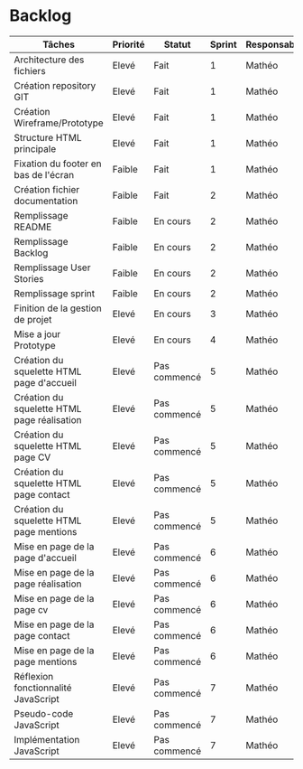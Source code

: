 # Backlog
<table>
    <thead>
        <th>Tâches</th>
        <th>Priorité</th>
        <th>Statut</th>
        <th>Sprint</th>
        <th>Responsable</th>
    </thead>
    <tbody>
        <tr>
            <td>Architecture des fichiers</td>
            <td>Elevé</td>
            <td>Fait</td>
            <td>1</td>
            <td>Mathéo</td>
        </tr>
        <tr>
            <td>Création repository GIT</td>
            <td>Elevé</td>
            <td>Fait</td>
            <td>1</td>
            <td>Mathéo</td>
        </tr>
        <tr>
            <td>Création Wireframe/Prototype </td>
            <td>Elevé</td>
            <td>Fait</td>
            <td>1</td>
            <td>Mathéo</td>
        </tr>
        <tr>
            <td>Structure HTML principale </td>
            <td>Elevé</td>
            <td>Fait</td>
            <td>1</td>
            <td>Mathéo</td>
        </tr>
        <tr>
            <td>Fixation du footer en bas de l'écran  </td>
            <td>Faible</td>
            <td>Fait</td>
            <td>1</td>
            <td>Mathéo</td>
        </tr>
        <tr>
            <td>Création fichier documentation</td>
            <td>Faible</td>
            <td>Fait</td>
            <td>2</td>
            <td>Mathéo</td>
        </tr>
        <tr>
            <td>Remplissage README</td>
            <td>Faible</td>
            <td>En cours</td>
            <td>2</td>
            <td>Mathéo</td>
        </tr>
        <tr>
            <td>Remplissage Backlog</td>
            <td>Faible</td>
            <td>En cours</td>
            <td>2</td>
            <td>Mathéo</td>
        </tr>
        <tr>
            <td>Remplissage User Stories</td>
            <td>Faible</td>
            <td>En cours</td>
            <td>2</td>
            <td>Mathéo</td>
        </tr>
        <tr>
            <td>Remplissage sprint</td>
            <td>Faible</td>
            <td>En cours</td>
            <td>2</td>
            <td>Mathéo</td>
        </tr>
        <tr>
            <td>Finition de la gestion de projet</td>
            <td>Elevé</td>
            <td>En cours</td>
            <td>3</td>
            <td>Mathéo</td>
        </tr>
        <tr>
            <td>Mise a jour Prototype</td>
            <td>Elevé</td>
            <td>En cours</td>
            <td>4</td>
            <td>Mathéo</td>
        </tr>
        <tr>
            <td>Création du squelette HTML page d'accueil</td>
            <td>Elevé</td>
            <td>Pas commencé</td>
            <td>5</td>
            <td>Mathéo</td>
        </tr>
        <tr>
            <td>Création du squelette HTML page réalisation</td>
            <td>Elevé</td>
            <td>Pas commencé</td>
            <td>5</td>
            <td>Mathéo</td>
        </tr>
        <tr>
            <td>Création du squelette HTML page CV</td>
            <td>Elevé</td>
            <td>Pas commencé</td>
            <td>5</td>
            <td>Mathéo</td>
        </tr>
        <tr>
            <td>Création du squelette HTML page contact</td>
            <td>Elevé</td>
            <td>Pas commencé</td>
            <td>5</td>
            <td>Mathéo</td>
        </tr>
        <tr>
            <td>Création du squelette HTML page mentions</td>
            <td>Elevé</td>
            <td>Pas commencé</td>
            <td>5</td>
            <td>Mathéo</td>
        </tr>
        <tr>
            <td>Mise en page de la page d'accueil</td>
            <td>Elevé</td>
            <td>Pas commencé</td>
            <td>6</td>
            <td>Mathéo</td>
        </tr>
        <tr>
            <td>Mise en page de la page réalisation</td>
            <td>Elevé</td>
            <td>Pas commencé</td>
            <td>6</td>
            <td>Mathéo</td>
        </tr>
        <tr>
            <td>Mise en page de la page cv</td>
            <td>Elevé</td>
            <td>Pas commencé</td>
            <td>6</td>
            <td>Mathéo</td>
        </tr>
        <tr>
            <td>Mise en page de la page contact</td>
            <td>Elevé</td>
            <td>Pas commencé</td>
            <td>6</td>
            <td>Mathéo</td>
        </tr>
        <tr>
            <td>Mise en page de la page mentions</td>
            <td>Elevé</td>
            <td>Pas commencé</td>
            <td>6</td>
            <td>Mathéo</td>
        </tr>
        <tr>
            <td>Réflexion fonctionnalité JavaScript</td>
            <td>Elevé</td>
            <td>Pas commencé</td>
            <td>7</td>
            <td>Mathéo</td>
        </tr>
        <tr>
            <td>Pseudo-code JavaScript</td>
            <td>Elevé</td>
            <td>Pas commencé</td>
            <td>7</td>
            <td>Mathéo</td>
        </tr>
        <tr>
            <td>Implémentation JavaScript</td>
            <td>Elevé</td>
            <td>Pas commencé</td>
            <td>7</td>
            <td>Mathéo</td>
        </tr>
    </tbody>
</table>